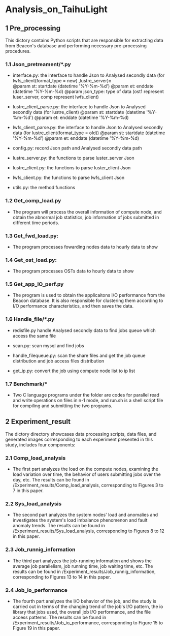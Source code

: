 # Analysis_on_TaihuLight
## 1 Pre_processing
This dictory contains Python scripts that are responsible for extracting data from Beacon's database and performing necessary pre-processing procedures.

### 1.1 Json_pretreament/*.py
 - interface.py:
    the interface to handle Json to Analysed secondly data (for lwfs_client(format_type = new) ,lustre_server)n \
    @param st: startdate (datetime '%Y-%m-%d')
    @param et: enddate (datetime '%Y-%m-%d)
    @param json_type: type of data (ost1 represent luser_server, comp represent lwfs_client)

 - lustre_client_parse.py:
    the interface to handle Json to Analysed secondly data (for lustre_client)
    @param st: startdate (datetime '%Y-%m-%d')
    @param et: enddate (datetime '%Y-%m-%d)

 - lwfs_client_parse.py:
    the interface to handle Json to Analysed secondly data (for lustre_client(format_type = old))
    @param st: startdate (datetime '%Y-%m-%d')
    @param et: enddate (datetime '%Y-%m-%d)

 - config.py:
    record Json path and Analysed secondly data path

 - lustre_server.py:
    the functions to parse luster_server Json

 - lustre_client.py:
    the functions to parse luster_client Json

 - lwfs_client.py:
    the functions to parse lwfs_client Json

 - utils.py:
    the method functions

### 1.2 Get_comp_load.py
 - The program will process the overall information of compute node, and obtain the abnormal job statistics, job information of jobs submitted in different time periods.

### 1.3 Get_fwd_load.py:
 - The program processes fowarding nodes data to hourly data to show

### 1.4 Get_ost_load.py:
 - The program processes OSTs data to hourly data to show

### 1.5 Get_app_IO_perf.py
 - The program is used to obtain the applicaitons I/O performance from the Beacon database. It is also responsible for clustering them according to I/O performance characteristics, and then saves the data.

### 1.6 Handle_file/*.py
 - redisfile.py
    handle Analysed secondly data to find jobs queue which access the same file

 - scan.py:
    scan mysql and find jobs

 - handle_filequeue.py:
    scan the share files and get the job queue distribution and job access files distribution

 - get_ip.py:
    convert the job using compute node list to ip list

### 1.7 Benchmark/*
 - Two C language programs under the folder are codes for parallel read and write operations on files in n-1 mode, and run.sh is a shell script file for compiling and submitting the two programs.

## 2 Experiment_result
The dictory directory showcases data processing scripts, data files, and generated images corresponding to each experiment presented in this study, includes four components:

### 2.1 Comp_load_analysis
 - The first part analyzes the load on the compute nodes, examining the load variation over time, the behavior of users submitting jobs over the day, etc. The results can be found in /Experiment_results/Comp_load_analysis, corresponding to Figures 3 to 7 in this paper.

### 2.2 Sys_load_analysis
 - The second part analyzes the system nodes' load and anomalies and investigates the system's load imbalance phenomenon and fault anomaly trends. The results can be found in /Experiment_results/Sys_load_analysis, corresponding to Figures 8 to 12 in this paper.

### 2.3 Job_runnig_information
 - The third part analyzes the job-running information and shows the average job parallelism, job running time, job waiting time, etc. The results can be found in /Experiment_results/Job_runnig_information, corresponding to Figures 13 to 14 in this paper.

### 2.4 Job_io_performance
 - The fourth part analyzes the I/O behavior of the job, and the study is carried out in terms of the changing trend of the job's I/O pattern, the io library that jobs used, the overall job I/O performance, and the file access patterns. The results can be found in /Experiment_results/Job_io_performance, corresponding to Figure 15 to Figure 19 in this paper.
